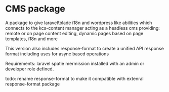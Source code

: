 # CMS package 
A package to give laravel\blade i18n and wordpress like abilities which connects to the kcs-content manager acting as a headless cms
  providing: remote or on page content editing, dynamic pages based on page templates, i18n and more

  
This version also includes response-format to create a unified API response format including uses for async based operations

Requirements: laravel spatie mermission installed with an admin or developer role defined.

todo: rename response-format to make it compatible with extenral response-format package

